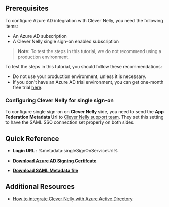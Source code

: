 ## Prerequisites

To configure Azure AD integration with Clever Nelly, you need the following items:

- An Azure AD subscription
- A Clever Nelly single sign-on enabled subscription

> **Note:**
> To test the steps in this tutorial, we do not recommend using a production environment.

To test the steps in this tutorial, you should follow these recommendations:

- Do not use your production environment, unless it is necessary.
- If you don't have an Azure AD trial environment, you can get one-month free trial [here](https://azure.microsoft.com/pricing/free-trial/).

### Configuring Clever Nelly for single sign-on

To configure single sign-on on **Clever Nelly** side, you need to send the **App Federation Metadata Url** to [Clever Nelly support team](mailto:support@elephantsdontforget.com). They set this setting to have the SAML SSO connection set properly on both sides.

## Quick Reference

* **Login URL** : %metadata:singleSignOnServiceUrl%

* **[Download Azure AD Signing Certifcate](%metadata:CertificateDownloadRawUrl%)**

* **[Download SAML Metadata file](%metadata:metadataDownloadUrl%)**

## Additional Resources

* [How to integrate Clever Nelly with Azure Active Directory](https://docs.microsoft.com/azure/active-directory/saas-apps/clever-nelly-tutorial)
